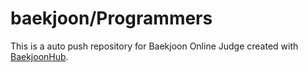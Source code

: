 # baekjoon/Programmers
This is a auto push repository for Baekjoon Online Judge created with [BaekjoonHub](https://github.com/BaekjoonHub/BaekjoonHub).
